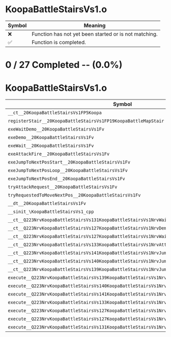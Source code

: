 # KoopaBattleStairsVs1.o
| Symbol | Meaning 
| ------------- | ------------- 
| :x: | Function has not yet been started or is not matching. 
| :white_check_mark: | Function is completed. 


# 0 / 27 Completed -- (0.0%)
# KoopaBattleStairsVs1.o
| Symbol | Decompiled? |
| ------------- | ------------- |
| `__ct__20KoopaBattleStairsVs1FP5Koopa` | :x: |
| `registerStair__20KoopaBattleStairsVs1FP19KoopaBattleMapStair` | :x: |
| `exeWaitDemo__20KoopaBattleStairsVs1Fv` | :x: |
| `exeDemo__20KoopaBattleStairsVs1Fv` | :x: |
| `exeWait__20KoopaBattleStairsVs1Fv` | :x: |
| `exeAttackFire__20KoopaBattleStairsVs1Fv` | :x: |
| `exeJumpToNextPosStart__20KoopaBattleStairsVs1Fv` | :x: |
| `exeJumpToNextPosLoop__20KoopaBattleStairsVs1Fv` | :x: |
| `exeJumpToNextPosEnd__20KoopaBattleStairsVs1Fv` | :x: |
| `tryAttackRequest__20KoopaBattleStairsVs1Fv` | :x: |
| `tryRequestedToMoveNextPos__20KoopaBattleStairsVs1Fv` | :x: |
| `__dt__20KoopaBattleStairsVs1Fv` | :x: |
| `__sinit_\KoopaBattleStairsVs1_cpp` | :x: |
| `__ct__Q223NrvKoopaBattleStairsVs131KoopaBattleStairsVs1NrvWaitDemoFv` | :x: |
| `__ct__Q223NrvKoopaBattleStairsVs127KoopaBattleStairsVs1NrvDemoFv` | :x: |
| `__ct__Q223NrvKoopaBattleStairsVs127KoopaBattleStairsVs1NrvWaitFv` | :x: |
| `__ct__Q223NrvKoopaBattleStairsVs133KoopaBattleStairsVs1NrvAttackFireFv` | :x: |
| `__ct__Q223NrvKoopaBattleStairsVs141KoopaBattleStairsVs1NrvJumpToNextPosStartFv` | :x: |
| `__ct__Q223NrvKoopaBattleStairsVs140KoopaBattleStairsVs1NrvJumpToNextPosLoopFv` | :x: |
| `__ct__Q223NrvKoopaBattleStairsVs139KoopaBattleStairsVs1NrvJumpToNextPosEndFv` | :x: |
| `execute__Q223NrvKoopaBattleStairsVs139KoopaBattleStairsVs1NrvJumpToNextPosEndCFP5Spine` | :x: |
| `execute__Q223NrvKoopaBattleStairsVs140KoopaBattleStairsVs1NrvJumpToNextPosLoopCFP5Spine` | :x: |
| `execute__Q223NrvKoopaBattleStairsVs141KoopaBattleStairsVs1NrvJumpToNextPosStartCFP5Spine` | :x: |
| `execute__Q223NrvKoopaBattleStairsVs133KoopaBattleStairsVs1NrvAttackFireCFP5Spine` | :x: |
| `execute__Q223NrvKoopaBattleStairsVs127KoopaBattleStairsVs1NrvWaitCFP5Spine` | :x: |
| `execute__Q223NrvKoopaBattleStairsVs127KoopaBattleStairsVs1NrvDemoCFP5Spine` | :x: |
| `execute__Q223NrvKoopaBattleStairsVs131KoopaBattleStairsVs1NrvWaitDemoCFP5Spine` | :x: |
